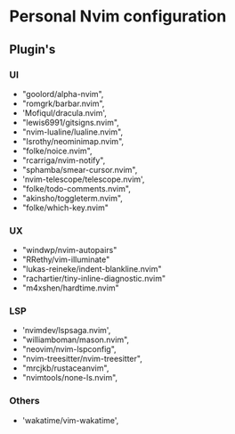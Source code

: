 # Personal Nvim configuration

## Plugin's

### UI
- "goolord/alpha-nvim",
- "romgrk/barbar.nvim",
- 'Mofiqul/dracula.nvim',
- "lewis6991/gitsigns.nvim", 
- "nvim-lualine/lualine.nvim",
- "Isrothy/neominimap.nvim",
- "folke/noice.nvim",
- "rcarriga/nvim-notify",
- "sphamba/smear-cursor.nvim",
- 'nvim-telescope/telescope.nvim',
- "folke/todo-comments.nvim",
- "akinsho/toggleterm.nvim",
- "folke/which-key.nvim"

### UX
- "windwp/nvim-autopairs" 
- "RRethy/vim-illuminate" 
- "lukas-reineke/indent-blankline.nvim"
- "rachartier/tiny-inline-diagnostic.nvim"
- "m4xshen/hardtime.nvim"
### LSP
- 'nvimdev/lspsaga.nvim',
- "williamboman/mason.nvim",
- "neovim/nvim-lspconfig",
- "nvim-treesitter/nvim-treesitter",
- "mrcjkb/rustaceanvim",
- "nvimtools/none-ls.nvim",
### Others
- 'wakatime/vim-wakatime',
